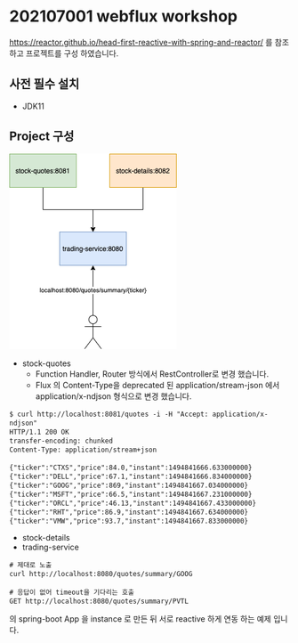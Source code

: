 # 202107001 webflux workshop
https://reactor.github.io/head-first-reactive-with-spring-and-reactor/
를 참조 하고 프로젝트를 구성 하였습니다.
## 사전 필수 설치
* JDK11

## Project 구성
![diagram](./diagram.png)
* stock-quotes
  * Function Handler, Router 방식에서 RestController로 변경 했습니다.
  * Flux 의 Content-Type을 deprecated 된 application/stream-json 에서 application/x-ndjson 형식으로 변경 했습니다.
```shell
$ curl http://localhost:8081/quotes -i -H "Accept: application/x-ndjson"
HTTP/1.1 200 OK
transfer-encoding: chunked
Content-Type: application/stream+json

{"ticker":"CTXS","price":84.0,"instant":1494841666.633000000}
{"ticker":"DELL","price":67.1,"instant":1494841666.834000000}
{"ticker":"GOOG","price":869,"instant":1494841667.034000000}
{"ticker":"MSFT","price":66.5,"instant":1494841667.231000000}
{"ticker":"ORCL","price":46.13,"instant":1494841667.433000000}
{"ticker":"RHT","price":86.9,"instant":1494841667.634000000}
{"ticker":"VMW","price":93.7,"instant":1494841667.833000000}
```
* stock-details
* trading-service
```shell
# 제대로 노출
curl http://localhost:8080/quotes/summary/GOOG

# 응답이 없어 timeout을 기다리는 호출
GET http://localhost:8080/quotes/summary/PVTL
```

의 spring-boot App 을 instance 로 만든 뒤 서로 reactive 하게 연동 하는 예제 입니다.

